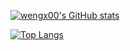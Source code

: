 [![wengx00's GitHub stats](https://github-readme-stats.vercel.app/api?username=wengx00&count_private=true&show_icons=true)](https://github.com/wengx00)

[![Top Langs](https://github-readme-stats.vercel.app/api/top-langs/?username=wengx00&count_private=true&show_icons=true)](https://github.com/wengx00)
